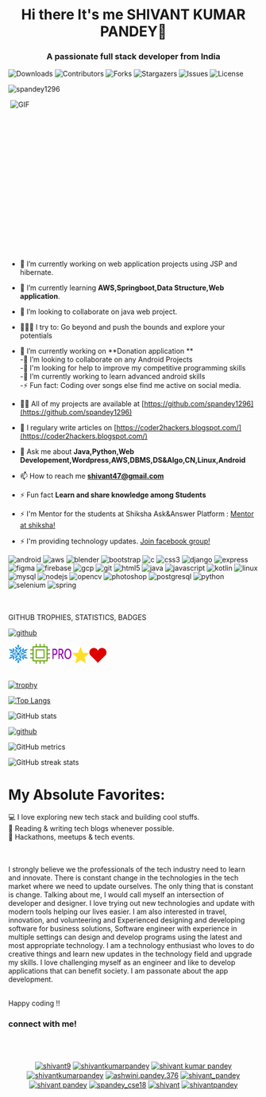 <h1 align="center">Hi there It's me SHIVANT KUMAR PANDEY👋</h1>
<h3 align="center">A passionate full stack developer from India</h3>

![Downloads](https://img.shields.io/github/downloads/spandey1296/spandey1296/total) ![Contributors](https://img.shields.io/github/contributors/spandey1296/spandey1296?color=dark-green) ![Forks](https://img.shields.io/github/forks/spandey1296/spandey1296?style=social) ![Stargazers](https://img.shields.io/github/stars/spandey1296/spandey1296?style=social) ![Issues](https://img.shields.io/github/issues/spandey1296/spandey1296) ![License](https://img.shields.io/github/license/spandey1296/spandey1296) 

<p align="left"> <img src="https://komarev.com/ghpvc/?username=spandey1296" alt="spandey1296" /> </p>

<img align="right" alt="GIF" src="https://github.com/abhisheknaiidu/abhisheknaiidu/raw/master/code.gif?raw=true" width="500" height="320" style="max-width:100%;">

- 🔭 I’m currently working on web application projects using JSP and hibernate.
- 🌱 I’m currently learning  **AWS,Springboot,Data Structure,Web application**.<br>
- 👯 I’m looking to collaborate on java web project.<br>
- 🧗🏾‍♀️ I try to: Go beyond and push the bounds and explore your potentials<br>
- 🔭 I’m currently working on **Donation application **<br>
-👯 I’m looking to collaborate on any Android Projects<br>
-🤔 I'm looking for help to improve my competitive programming skills<br>
-🔭 I’m currently working to learn advanced android skills<br>
-⚡ Fun fact: Coding over songs else find me active on social media.<br>

- 👨‍💻 All of my projects are available at [https://github.com/spandey1296](https://github.com/spandey1296)

- 📝 I regulary write articles on [https://coder2hackers.blogspot.com/](https://coder2hackers.blogspot.com/)

- 💬 Ask me about **Java,Python,Web Developement,Wordpress,AWS,DBMS,DS&Algo,CN,Linux,Android**

- 📫 How to reach me **shivant47@gmail.com**

- ⚡ Fun fact **Learn and share knowledge among Students**

- ⚡ I'm Mentor for  the students at Shiksha Ask&Answer Platform : [Mentor at shiksha!](https://www.shiksha.com/userprofile/11751401)

- ⚡ I'm providing technology updates. [Join facebook group!](https://www.facebook.com/groups/714004659022843/?ref=share)



<p align="left"><img src="https://devicons.github.io/devicon/devicon.git/icons/android/android-original-wordmark.svg" alt="android" width="40" height="40"/> <img src="https://devicons.github.io/devicon/devicon.git/icons/amazonwebservices/amazonwebservices-original-wordmark.svg" alt="aws" width="40" height="40"/> <img src="https://download.blender.org/branding/community/blender_community_badge_white.svg" alt="blender" width="40" height="40"/> <img src="https://devicons.github.io/devicon/devicon.git/icons/bootstrap/bootstrap-plain.svg" alt="bootstrap" width="40" height="40"/> <img src="https://devicons.github.io/devicon/devicon.git/icons/c/c-original.svg" alt="c" width="40" height="40"/> <img src="https://devicons.github.io/devicon/devicon.git/icons/css3/css3-original-wordmark.svg" alt="css3" width="40" height="40"/> <img src="https://devicons.github.io/devicon/devicon.git/icons/django/django-original.svg" alt="django" width="40" height="40"/> <img src="https://devicons.github.io/devicon/devicon.git/icons/express/express-original-wordmark.svg" alt="express" width="40" height="40"/> <img src="https://www.vectorlogo.zone/logos/figma/figma-icon.svg" alt="figma" width="40" height="40"/> <img src="https://www.vectorlogo.zone/logos/firebase/firebase-icon.svg" alt="firebase" width="40" height="40"/> <img src="https://www.vectorlogo.zone/logos/google_cloud/google_cloud-icon.svg" alt="gcp" width="40" height="40"/> <img src="https://www.vectorlogo.zone/logos/git-scm/git-scm-icon.svg" alt="git" width="40" height="40"/> <img src="https://devicons.github.io/devicon/devicon.git/icons/html5/html5-original-wordmark.svg" alt="html5" width="40" height="40"/> <img src="https://devicons.github.io/devicon/devicon.git/icons/java/java-original-wordmark.svg" alt="java" width="40" height="40"/> <img src="https://devicons.github.io/devicon/devicon.git/icons/javascript/javascript-original.svg" alt="javascript" width="40" height="40"/> <img src="https://www.vectorlogo.zone/logos/kotlinlang/kotlinlang-icon.svg" alt="kotlin" width="40" height="40"/> <img src="https://devicons.github.io/devicon/devicon.git/icons/linux/linux-original.svg" alt="linux" width="40" height="40"/> <img src="https://devicons.github.io/devicon/devicon.git/icons/mysql/mysql-original-wordmark.svg" alt="mysql" width="40" height="40"/> <img src="https://devicons.github.io/devicon/devicon.git/icons/nodejs/nodejs-original-wordmark.svg" alt="nodejs" width="40" height="40"/> <img src="https://www.vectorlogo.zone/logos/opencv/opencv-icon.svg" alt="opencv" width="40" height="40"/> <img src="https://devicons.github.io/devicon/devicon.git/icons/photoshop/photoshop-plain.svg" alt="photoshop" width="40" height="40"/> <img src="https://devicons.github.io/devicon/devicon.git/icons/postgresql/postgresql-original-wordmark.svg" alt="postgresql" width="40" height="40"/> <img src="https://devicons.github.io/devicon/devicon.git/icons/python/python-original.svg" alt="python" width="40" height="40"/> <img src="https://i.ibb.co/9T29DD0/selenium.png" alt="selenium" width="40" height="40"/> <img src="https://www.vectorlogo.zone/logos/springio/springio-icon.svg" alt="spring" width="40" height="40"/></p><br><br


### GITHUB TROPHIES, STATISTICS, BADGES


[<img src='https://cdn.jsdelivr.net/npm/simple-icons@3.0.1/icons/github.svg' alt='github' height='40'>](https://github.com/spandey1296)  <br>

<a href='https://archiveprogram.github.com/'><img src='https://raw.githubusercontent.com/acervenky/animated-github-badges/master/assets/acbadge.gif' width='40' height='40'></a> <a href='https://docs.github.com/en/developers'><img src='https://raw.githubusercontent.com/acervenky/animated-github-badges/master/assets/devbadge.gif' width='40' height='40'></a> <a href='https://github.com/pricing'><img src='https://raw.githubusercontent.com/acervenky/animated-github-badges/master/assets/pro.gif' width='40' height='40'></a><a href='https://stars.github.com/'><img src='https://raw.githubusercontent.com/acervenky/animated-github-badges/master/assets/starbadge.gif' width='35' height='35'></a><a href='https://docs.github.com/en/github/supporting-the-open-source-community-with-github-sponsors'><img src='https://raw.githubusercontent.com/acervenky/animated-github-badges/master/assets/sponsorbadge.gif' width='35' height='35'></a><br><br>

[![trophy](https://github-profile-trophy.vercel.app/?username=spandey1296)](https://github.com/ryo-ma/github-profile-trophy)<br>

[![Top Langs](https://github-readme-stats.vercel.app/api/top-langs/?username=spandey1296)](https://github.com/anuraghazra/github-readme-stats)<br>

![GitHub stats](https://github-readme-stats.vercel.app/api?username=spandey1296&show_icons=true&count_private=true)  





[<img src='https://cdn.jsdelivr.net/npm/simple-icons@3.0.1/icons/github.svg' alt='github' height='40'>](https://github.com/spandey1296)  

![GitHub metrics](https://metrics.lecoq.io/spandey1296)  

![GitHub streak stats](https://github-readme-streak-stats.herokuapp.com/?user=spandey1296)  

# My Absolute Favorites:<br>
💻   I love exploring new tech stack and building cool stuffs.<br>
📰   Reading & writing tech blogs whenever possible.<br>
🍕   Hackathons, meetups & tech events.<br>





<br><br>
I strongly believe we the professionals of the tech industry need to learn and innovate. There is constant change in the technologies in the tech market where we need to update ourselves. The only thing that is constant is change. Talking about me, I would call myself an intersection of developer and designer. I love trying out new technologies and update with modern tools helping our lives easier. I am also interested in travel, innovation, and volunteering and Experienced designing and developing software for business solutions, Software engineer with experience in multiple settings can design and develop programs using the latest and most appropriate technology. I am a technology enthusiast who loves to do creative things and learn new updates in the technology field and upgrade my skills. I love challenging myself as an engineer and like to develop applications that can benefit society. I am passonate about the app development. <br><br>

Happy coding !!

<h3><strong>connect with me!</strong></h3><br><br>

<p align="center">
<a href="https://twitter.com/shivant9" target="blank"><img align="center" src="https://cdn.jsdelivr.net/npm/simple-icons@3.0.1/icons/twitter.svg" alt="shivant9" height="30" width="30" /></a>
<a href="https://linkedin.com/in/shivantkumarpandey" target="blank"><img align="center" src="https://cdn.jsdelivr.net/npm/simple-icons@3.0.1/icons/linkedin.svg" alt="shivantkumarpandey" height="30" width="30" /></a>
<a href="https://stackoverflow.com/users/shivant kumar pandey" target="blank"><img align="center" src="https://cdn.jsdelivr.net/npm/simple-icons@3.0.1/icons/stackoverflow.svg" alt="shivant kumar pandey" height="30" width="30" /></a>
<a href="https://kaggle.com/shivantkumarpandey" target="blank"><img align="center" src="https://cdn.jsdelivr.net/npm/simple-icons@3.0.1/icons/kaggle.svg" alt="shivantkumarpandey" height="30" width="30" /></a>
<a href="https://fb.com/ashwini.pandey.376" target="blank"><img align="center" src="https://cdn.jsdelivr.net/npm/simple-icons@3.0.1/icons/facebook.svg" alt="ashwini.pandey.376" height="30" width="30" /></a>
<a href="https://instagram.com/shivant_pandey" target="blank"><img align="center" src="https://cdn.jsdelivr.net/npm/simple-icons@3.0.1/icons/instagram.svg" alt="shivant_pandey" height="30" width="30" /></a>
<a href="https://www.youtube.com/c/shivant pandey" target="blank"><img align="center" src="https://cdn.jsdelivr.net/npm/simple-icons@3.0.1/icons/youtube.svg" alt="shivant pandey" height="30" width="30" /></a>
<a href="https://www.hackerrank.com/spandey_cse18" target="blank"><img align="center" src="https://cdn.jsdelivr.net/npm/simple-icons@3.0.1/icons/hackerrank.svg" alt="spandey_cse18" height="30" width="30" /></a>
<a href="https://www.leetcode.com/shivant" target="blank"><img align="center" src="https://cdn.jsdelivr.net/npm/simple-icons@3.0.1/icons/leetcode.svg" alt="shivant" height="30" width="30" /></a>
<a href="https://www.geeksforgeeks.com/shivantpandey" target="blank"><img align="center" src="https://cdn.jsdelivr.net/npm/simple-icons@3.0.1/icons/geeksforgeeks.svg" alt="shivantpandey" height="30" width="30" /></a>
</p>






